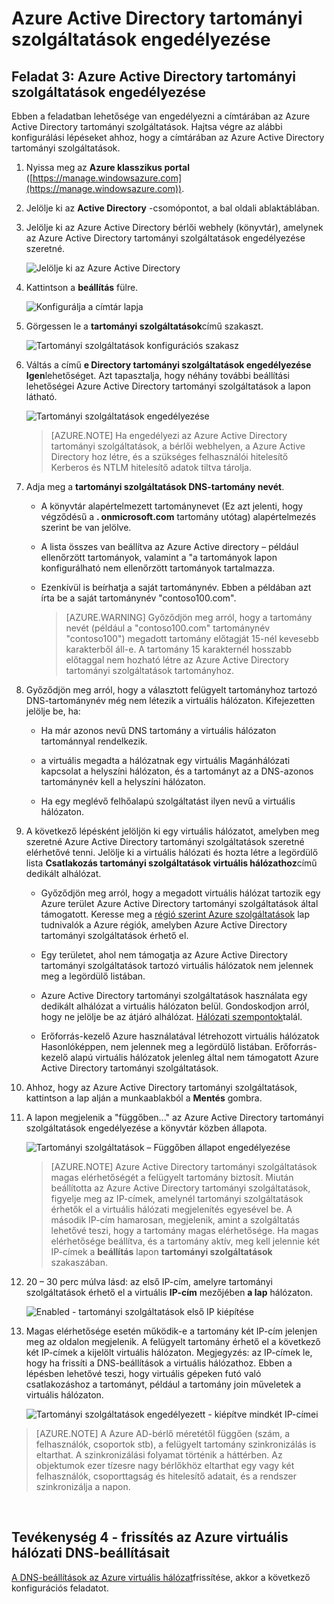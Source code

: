 <properties
    pageTitle="Azure Active Directory tartományi szolgáltatások: Lehetővé teszik az Azure Active Directory tartományi szolgáltatások |} Microsoft Azure"
    description="Azure Active Directory tartományi szolgáltatások – első lépések"
    services="active-directory-ds"
    documentationCenter=""
    authors="mahesh-unnikrishnan"
    manager="stevenpo"
    editor="curtand"/>

<tags
    ms.service="active-directory-ds"
    ms.workload="identity"
    ms.tgt_pltfrm="na"
    ms.devlang="na"
    ms.topic="get-started-article"
    ms.date="10/19/2016"
    ms.author="maheshu"/>

# <a name="enable-azure-ad-domain-services"></a>Azure Active Directory tartományi szolgáltatások engedélyezése

## <a name="task-3-enable-azure-ad-domain-services"></a>Feladat 3: Azure Active Directory tartományi szolgáltatások engedélyezése
Ebben a feladatban lehetősége van engedélyezni a címtárában az Azure Active Directory tartományi szolgáltatások. Hajtsa végre az alábbi konfigurálási lépéseket ahhoz, hogy a címtárában az Azure Active Directory tartományi szolgáltatások.

1. Nyissa meg az **Azure klasszikus portal** ([https://manage.windowsazure.com](https://manage.windowsazure.com)).

2. Jelölje ki az **Active Directory** -csomópontot, a bal oldali ablaktáblában.

3. Jelölje ki az Azure Active Directory bérlői webhely (könyvtár), amelynek az Azure Active Directory tartományi szolgáltatások engedélyezése szeretné.

    ![Jelölje ki az Azure Active Directory](./media/active-directory-domain-services-getting-started/select-aad-directory.png)

4. Kattintson a **beállítás** fülre.

    ![Konfigurálja a címtár lapja](./media/active-directory-domain-services-getting-started/configure-tab.png)

5. Görgessen le a **tartományi szolgáltatások**című szakaszt.

    ![Tartományi szolgáltatások konfigurációs szakasz](./media/active-directory-domain-services-getting-started/domain-services-configuration.png)

6. Váltás a című **e Directory tartományi szolgáltatások engedélyezése** **Igen**lehetőséget. Azt tapasztalja, hogy néhány további beállítási lehetőségei Azure Active Directory tartományi szolgáltatások a lapon látható.

    ![Tartományi szolgáltatások engedélyezése](./media/active-directory-domain-services-getting-started/enable-domain-services.png)

    > [AZURE.NOTE] Ha engedélyezi az Azure Active Directory tartományi szolgáltatások, a bérlői webhelyen, a Azure Active Directory hoz létre, és a szükséges felhasználói hitelesítő Kerberos és NTLM hitelesítő adatok tiltva tárolja.

7. Adja meg a **tartományi szolgáltatások DNS-tartomány nevét**.

   - A könyvtár alapértelmezett tartománynevet (Ez azt jelenti, hogy végződésű a **. onmicrosoft.com** tartomány utótag) alapértelmezés szerint be van jelölve.

   - A lista összes van beállítva az Azure Active directory – például ellenőrzött tartományok, valamint a "a tartományok lapon konfigurálható nem ellenőrzött tartományok tartalmazza.

   - Ezenkívül is beírhatja a saját tartománynév. Ebben a példában azt írta be a saját tartománynév "contoso100.com".

     > [AZURE.WARNING] Győződjön meg arról, hogy a tartomány nevét (például a "contoso100.com" tartománynév "contoso100") megadott tartomány előtagját 15-nél kevesebb karakterből áll-e. A tartomány 15 karakternél hosszabb előtaggal nem hozható létre az Azure Active Directory tartományi szolgáltatások tartományhoz.

8. Győződjön meg arról, hogy a választott felügyelt tartományhoz tartozó DNS-tartománynév még nem létezik a virtuális hálózaton. Kifejezetten jelölje be, ha:

   - Ha már azonos nevű DNS tartomány a virtuális hálózaton tartománnyal rendelkezik.

   - a virtuális megadta a hálózatnak egy virtuális Magánhálózati kapcsolat a helyszíni hálózaton, és a tartományt az a DNS-azonos tartománynév kell a helyszíni hálózaton.

   - Ha egy meglévő felhőalapú szolgáltatást ilyen nevű a virtuális hálózaton.

9. A következő lépésként jelöljön ki egy virtuális hálózatot, amelyben meg szeretné Azure Active Directory tartományi szolgáltatások szeretné elérhetővé tenni. Jelölje ki a virtuális hálózati és hozta létre a legördülő lista **Csatlakozás tartományi szolgáltatások virtuális hálózathoz**című dedikált alhálózat.

   - Győződjön meg arról, hogy a megadott virtuális hálózat tartozik egy Azure terület Azure Active Directory tartományi szolgáltatások által támogatott. Keresse meg a [régió szerint Azure szolgáltatások](https://azure.microsoft.com/regions/#services/) lap tudnivalók a Azure régiók, amelyben Azure Active Directory tartományi szolgáltatások érhető el.

   - Egy területet, ahol nem támogatja az Azure Active Directory tartományi szolgáltatások tartozó virtuális hálózatok nem jelennek meg a legördülő listában.
   
   - Azure Active Directory tartományi szolgáltatások használata egy dedikált alhálózat a virtuális hálózaton belül. Gondoskodjon arról, hogy ne jelölje be az átjáró alhálózat. [Hálózati szempontok](active-directory-ds-networking.md)talál. 

   - Erőforrás-kezelő Azure használatával létrehozott virtuális hálózatok Hasonlóképpen, nem jelennek meg a legördülő listában. Erőforrás-kezelő alapú virtuális hálózatok jelenleg által nem támogatott Azure Active Directory tartományi szolgáltatások.

10. Ahhoz, hogy az Azure Active Directory tartományi szolgáltatások, kattintson a lap alján a munkaablakból a **Mentés** gombra.

11. A lapon megjelenik a "függőben..." az Azure Active Directory tartományi szolgáltatások engedélyezése a könyvtár közben állapota.

    ![Tartományi szolgáltatások – Függőben állapot engedélyezése](./media/active-directory-domain-services-getting-started/enable-domain-services-pendingstate.png)

    > [AZURE.NOTE] Azure Active Directory tartományi szolgáltatások magas elérhetőségét a felügyelt tartomány biztosít. Miután beállította az Azure Active Directory tartományi szolgáltatások, figyelje meg az IP-címek, amelynél tartományi szolgáltatások érhetők el a virtuális hálózati megjelenítés egyesével be. A második IP-cím hamarosan, megjelenik, amint a szolgáltatás lehetővé teszi, hogy a tartomány magas elérhetősége. Ha magas elérhetősége beállítva, és a tartomány aktív, meg kell jelennie két IP-címek a **beállítás** lapon **tartományi szolgáltatások** szakaszában.

12. 20 – 30 perc múlva lásd: az első IP-cím, amelyre tartományi szolgáltatások érhető el a virtuális **IP-cím** mezőjében **a lap** hálózaton.

    ![Enabled - tartományi szolgáltatások első IP kiépítése](./media/active-directory-domain-services-getting-started/domain-services-enabled-firstdc-available.png)

13. Magas elérhetősége esetén működik-e a tartomány két IP-cím jelenjen meg az oldalon megjelenik. A felügyelt tartomány érhető el a következő két IP-címek a kijelölt virtuális hálózaton. Megjegyzés: az IP-címek le, hogy ha frissíti a DNS-beállítások a virtuális hálózathoz. Ebben a lépésben lehetővé teszi, hogy virtuális gépeken futó való csatlakozáshoz a tartományt, például a tartomány join műveletek a virtuális hálózaton.

    ![Tartományi szolgáltatások engedélyezett - kiépítve mindkét IP-címei](./media/active-directory-domain-services-getting-started/domain-services-enabled-bothdcs-available.png)

> [AZURE.NOTE] A Azure AD-bérlő méretétől függően (szám, a felhasználók, csoportok stb), a felügyelt tartomány szinkronizálás is eltarthat. A szinkronizálási folyamat történik a háttérben. Az objektumok ezer tízesre nagy bérlőkhöz eltarthat egy vagy két felhasználók, csoporttagság és hitelesítő adatait, és a rendszer szinkronizálja a napon.

<br>

## <a name="task-4---update-dns-settings-for-the-azure-virtual-network"></a>Tevékenység 4 - frissítés az Azure virtuális hálózati DNS-beállításait
[A DNS-beállítások az Azure virtuális hálózat](active-directory-ds-getting-started-dns.md)frissítése, akkor a következő konfigurációs feladatot.
